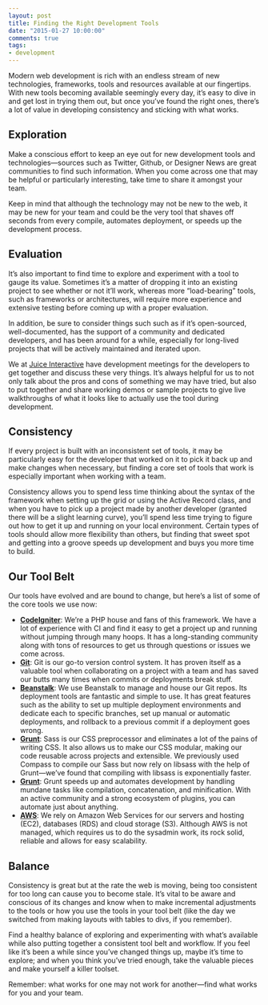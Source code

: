 ```yaml
---
layout: post
title: Finding the Right Development Tools
date: "2015-01-27 10:00:00"
comments: true
tags:
- development
---
```


Modern web development is rich with an endless stream of new technologies, frameworks, tools and resources available at our fingertips. With new tools becoming available seemingly every day, it’s easy to dive in and get lost in trying them out, but once you’ve found the right ones, there’s a lot of value in developing consistency and sticking with what works.

<!--more-->

## Exploration

Make a conscious effort to keep an eye out for new development tools and technologies—sources such as Twitter, Github, or Designer News are great communities to find such information. When you come across one that may be helpful or particularly interesting, take time to share it amongst your team.

Keep in mind that although the technology may not be new to the web, it may be new for your team and could be the very tool that shaves off seconds from every compile, automates deployment, or speeds up the development process.

## Evaluation

It’s also important to find time to explore and experiment with a tool to gauge its value. Sometimes it’s a matter of dropping it into an existing project to see whether or not it’ll work, whereas more “load-bearing” tools, such as frameworks or architectures, will require more experience and extensive testing before coming up with a proper evaluation.

In addition, be sure to consider things such such as if it’s open-sourced, well-documented, has the support of a community and dedicated developers, and has been around for a while, especially for long-lived projects that will be actively maintained and iterated upon.

We at <a href="http://www.juiceinteractive.com" target="_blank">Juice Interactive</a> have development meetings for the developers to get together and discuss these very things. It’s always helpful for us to not only talk about the pros and cons of something we may have tried, but also to put together and share working demos or sample projects to give live walkthroughs of what it looks like to actually use the tool during development.

## Consistency

If every project is built with an inconsistent set of tools, it may be particularly easy for the developer that worked on it to pick it back up and make changes when necessary, but finding a core set of tools that work is especially important when working with a team.

Consistency allows you to spend less time thinking about the syntax of the framework when setting up the grid or using the Active Record class, and when you have to pick up a project made by another developer (granted there will be a slight learning curve), you’ll spend less time trying to figure out how to get it up and running on your local environment. Certain types of tools should allow more flexibility than others, but finding that sweet spot and getting into a groove speeds up development and buys you more time to build.

## Our Tool Belt

Our tools have evolved and are bound to change, but here’s a list of some of the core tools we use now:

- **<a href="http://www.codeigniter.com" target="_blank">CodeIgniter</a>**: We’re a PHP house and fans of this framework. We have a lot of experience with CI and find it easy to get a project up and running without jumping through many hoops. It has a long-standing community along with tons of resources to get us through questions or issues we come across.
- **<a href="http://git-scm.com" target="_blank">Git</a>**: Git is our go-to version control system. It has proven itself as a valuable tool when collaborating on a project with a team and has saved our butts many times when commits or deployments break stuff.
- **<a href="http://bnst.lk/1z1MFsf" target="_blank">Beanstalk</a>**: We use Beanstalk to manage and house our Git repos. Its deployment tools are fantastic and simple to use. It has great features such as the ability to set up multiple deployment environments and dedicate each to specific branches, set up manual or automatic deployments, and rollback to a previous commit if a deployment goes wrong.
- **<a href="http://sass-lang.com" target="_blank">Grunt</a>**: Sass is our CSS preprocessor and eliminates a lot of the pains of writing CSS. It also allows us to make our CSS modular, making our code reusable across projects and extensible. We previously used Compass to compile our Sass but now rely on libsass with the help of Grunt—we’ve found that compiling with libsass is exponentially faster.
- **<a href="http://gruntjs.com" target="_blank">Grunt</a>**: Grunt speeds up and automates development by handling mundane tasks like compilation, concatenation, and minification. With an active community and a strong ecosystem of plugins, you can automate just about anything.
- **<a href="http://aws.amazon.com" target="_blank">AWS</a>**: We rely on Amazon Web Services for our servers and hosting (EC2), databases (RDS) and cloud storage (S3). Although AWS is not managed, which requires us to do the sysadmin work, its rock solid, reliable and allows for easy scalability.

## Balance

Consistency is great but at the rate the web is moving, being too consistent for too long can cause you to become stale. It’s vital to be aware and conscious of its changes and know when to make incremental adjustments to the tools or how you use the tools in your tool belt (like the day we switched from making layouts with tables to divs, if you remember).

Find a healthy balance of exploring and experimenting with what’s available while also putting together a consistent tool belt and workflow. If you feel like it’s been a while since you’ve changed things up, maybe it’s time to explore; and when you think you’ve tried enough, take the valuable pieces and make yourself a killer toolset.

Remember: what works for one may not work for another—find what works for you and your team.